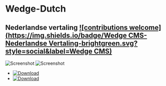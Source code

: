 # Wedge-Dutch
## Nederlandse vertaling [![contributions welcome](https://img.shields.io/badge/Wedge CMS-Nederlandse Vertaling-brightgreen.svg?style=social&label=Wedge CMS)](https://github.com/dwyl/esta/issues)

![Screenshot](https://imgur.com/VYtXPLd.png"Screenshot")
![Screenshot](https://imgur.com/xMtnLR4.png"Screenshot")



- [![Download](https://img.shields.io/badge/download-Wedge-brightgreen.svg)](https://github.com/Wedge/wedge)
- [![Download](https://img.shields.io/badge/MintNL-TheSwitch-brightgreen.svg)](https://www.newmintforum.nl/MintWedge/MintWedge/index.php?language=dutch)
